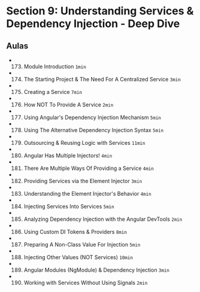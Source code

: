 # Section 9: Understanding Services & Dependency Injection - Deep Dive

## Aulas
- 173. Module Introduction `1min`
- 174. The Starting Project & The Need For A Centralized Service `3min`
- 175. Creating a Service `7min`
- 176. How NOT To Provide A Service `2min`
- 177. Using Angular's Dependency Injection Mechanism `5min`
- 178. Using The Alternative Dependency Injection Syntax `5min`
- 179. Outsourcing & Reusing Logic with Services `11min`
- 180. Angular Has Multiple Injectors! `4min`
- 181. There Are Multiple Ways Of Providing a Service `4min`
- 182. Providing Services via the Element Injector `3min`
- 183. Understanding the Element Injector's Behavior `4min`
- 184. Injecting Services Into Services `5min`
- 185. Analyzing Dependency Injection with the Angular DevTools `2min`
- 186. Using Custom DI Tokens & Providers `8min`
- 187. Preparing A Non-Class Value For Injection `5min`
- 188. Injecting Other Values (NOT Services) `10min`
- 189. Angular Modules (NgModule) & Dependency Injection `3min`
- 190. Working with Services Without Using Signals `2min`
